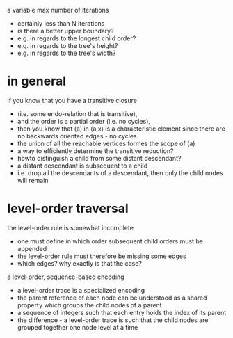 
a variable max number of iterations
- certainly less than N iterations
- is there a better upper boundary?
- e.g. in regards to the longest child order?
- e.g. in regards to the tree's height?
- e.g. in regards to the tree's width?

# in general

if you know that you have a transitive closure
- (i.e. some endo-relation that is transitive),
- and the order is a partial order (i.e. no cycles),
- then you know that (a) in (a,x) is a characteristic element
  since there are no backwards oriented edges - no cycles
- the union of all the reachable vertices formes the scope of (a)
- a way to efficiently determine the transitive reduction?
- howto distinguish a child from some distant descendant?
- a distant descendant is subsequent to a child
- i.e. drop all the descendants of a descendant,
  then only the child nodes will remain

# level-order traversal

the level-order rule is somewhat incomplete
- one must define in which order subsequent child orders must be appended
- the level-order rule must therefore be missing some edges
- which edges? why exactly is that the case?

a level-order, sequence-based encoding
- a level-order trace is a specialized encoding
- the parent reference of each node
  can be understood as a shared property
  which groups the child nodes of a parent
- a sequence of integers such that each entry
  holds the index of its parent
- the difference - a level-order trace is such
  that the child nodes are grouped together one
  node level at a time
